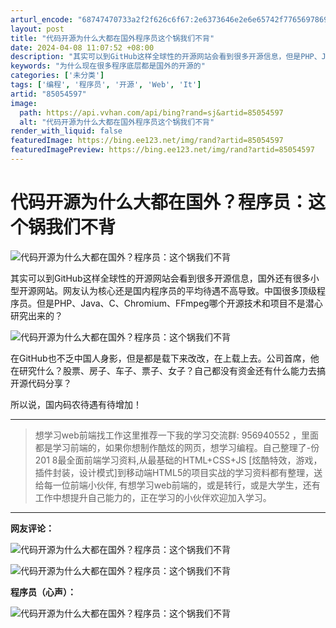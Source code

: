 ```yaml
---
arturl_encode: "68747470733a2f2f626c6f67:2e6373646e2e6e65742f77656978696e5f3433393535373639:2f61727469636c652f64657461696c732f3835303534353937"
layout: post
title: "代码开源为什么大都在国外程序员这个锅我们不背"
date: 2024-04-08 11:07:52 +08:00
description: "其实可以到GitHub这样全球性的开源网站会看到很多开源信息，但是PHP、Java、C、Chromi"
keywords: "为什么现在很多程序底层都是国外的开源的"
categories: ['未分类']
tags: ['编程', '程序员', '开源', 'Web', 'It']
artid: "85054597"
image:
  path: https://api.vvhan.com/api/bing?rand=sj&artid=85054597
  alt: "代码开源为什么大都在国外程序员这个锅我们不背"
render_with_liquid: false
featuredImage: https://bing.ee123.net/img/rand?artid=85054597
featuredImagePreview: https://bing.ee123.net/img/rand?artid=85054597
---
```


# 代码开源为什么大都在国外？程序员：这个锅我们不背

![代码开源为什么大都在国外？程序员：这个锅我们不背](https://i-blog.csdnimg.cn/blog_migrate/9c133ce7f152a02d407ffd19a42fa817.png)

其实可以到GitHub这样全球性的开源网站会看到很多开源信息，国外还有很多小型开源网站。网友认为核心还是国内程序员的平均待遇不高导致。中国很多顶级程序员。但是PHP、Java、C、Chromium、FFmpeg哪个开源技术和项目不是潜心研究出来的？

![代码开源为什么大都在国外？程序员：这个锅我们不背](https://i-blog.csdnimg.cn/blog_migrate/5956b6fbfca7d5fc08fef685e4ea009e.png)

在GitHub也不乏中国人身影，但是都是载下来改改，在上载上去。公司首席，他在研究什么？股票、房子、车子、票子、女子？自己都没有资金还有什么能力去搞开源代码分享？

所以说，国内码农待遇有待增加！

---

> 想学习web前端找工作这里推荐一下我的学习交流群: 956940552 ，里面都是学习前端的，如果你想制作酷炫的网页，想学习编程。自己整理了-份201 8最全面前端学习资料,从最基础的HTML+CSS+JS [炫酷特效，游戏，插件封装，设计模式]到移动端HTML5的项目实战的学习资料都有整理，送给每一位前端小伙伴, 有想学习web前端的，或是转行，或是大学生，还有工作中想提升自己能力的，正在学习的小伙伴欢迎加入学习。

---

**网友评论：**

![代码开源为什么大都在国外？程序员：这个锅我们不背](https://i-blog.csdnimg.cn/blog_migrate/adfb1df27c118de52084c82a21c28832.png)

![代码开源为什么大都在国外？程序员：这个锅我们不背](https://i-blog.csdnimg.cn/blog_migrate/fc45960a8987b5fcf34ae590c1bb77e4.png)

**程序员（心声）：**

![代码开源为什么大都在国外？程序员：这个锅我们不背](https://i-blog.csdnimg.cn/blog_migrate/0775a83edc7b6567e5cb3710262a0034.png)